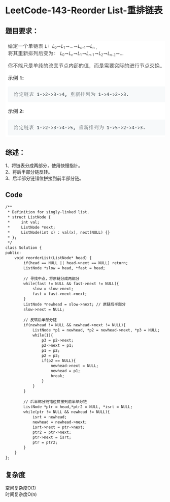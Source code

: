 # LeetCode-143-Reorder List-重排链表

## 题目要求：
![avatar](https://github.com/JakeChanFangZiyuan20/MyLeetCode/blob/master/%E9%93%BE%E8%A1%A8%E7%B1%BB/img/143.png)

## 综述：
1、将链表分成两部分，使用快慢指针。  
2、将后半部分链反转。  
3、后半部分链错位拼接到前半部分链。  

## Code
```
/**
 * Definition for singly-linked list.
 * struct ListNode {
 *     int val;
 *     ListNode *next;
 *     ListNode(int x) : val(x), next(NULL) {}
 * };
 */
class Solution {
public:
    void reorderList(ListNode* head) {
        if(head == NULL || head->next == NULL) return;
        ListNode *slow = head, *fast = head;

        // 寻找中点，将原链分成两部分
        while(fast != NULL && fast->next != NULL){
            slow = slow->next;
            fast = fast->next->next;
        }
        ListNode *newhead = slow->next; // 原链后半部分
        slow->next = NULL;

        // 反转后半部分链
        if(newhead != NULL && newhead->next != NULL){
            ListNode *p1 = newhead, *p2 = newhead->next, *p3 = NULL;
            while(1){
                p3 = p2->next;
                p2->next = p1;
                p1 = p2;
                p2 = p3;
                if(p2 == NULL){
                    newhead->next = NULL;
                    newhead = p1;
                    break;
                }
            } 
        }

        // 后半部分链错位拼接到前半部分链
        ListNode *ptr = head,*ptr2 = NULL, *isrt = NULL;
        while(ptr != NULL && newhead != NULL){
            isrt = newhead;
            newhead = newhead->next;
            isrt->next = ptr->next;
            ptr2 = ptr->next;
            ptr->next = isrt;
            ptr = ptr2;
        }
    }
};
```


## 复杂度
空间复杂度O(1)  
时间复杂度O(n)
